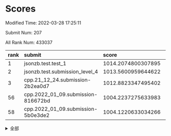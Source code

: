 # Scores

Modified Time: 2022-03-28 17:25:11

Submit Num: 207

All Rank Num: 433037

| rank |               submit               |       score        |       sigma        | pk_num |
| :--- | :--------------------------------- | :----------------- | :----------------- | :----- |
| 1    | jsonzb.test.test_1                 | 1014.2074800307895 | 0.8105898162978942 | 8367   |
| 2    | jsonzb.test.submission_level_4     | 1013.5600959644622 | 0.8269481411137379 | 8371   |
| 3    | cpp.21_12_24.submission-2b2ea0d7   | 1012.8823347495402 | 0.7728492556161718 | 8365   |
| 56   | cpp.2022_01_09.submission-816672bd | 1004.2237275633983 | 0.7130094719098521 | 8367   |
| 58   | cpp.2022_01_09.submission-5b0e3de2 | 1004.1220633034266 | 0.7127580319638568 | 8362   |


<details>
<summary>全部</summary>

| rank |                 submit                 |       score        |       sigma        | pk_num |
| :--- | :------------------------------------- | :----------------- | :----------------- | :----- |
| 1    | jsonzb.test.test_1                     | 1014.2074800307895 | 0.8105898162978942 | 8367   |
| 2    | jsonzb.test.submission_level_4         | 1013.5600959644622 | 0.8269481411137379 | 8371   |
| 3    | cpp.21_12_24.submission-2b2ea0d7       | 1012.8823347495402 | 0.7728492556161718 | 8365   |
| 4    | gobigger.level_3.submission_level_3_6  | 1011.6081346133672 | 0.7767432493455123 | 8365   |
| 5    | gobigger.level_3.submission_level_3_11 | 1011.563888965552  | 0.7789217885563318 | 8365   |
| 6    | gobigger.level_3.submission_level_3_43 | 1011.423241855256  | 0.7606418279888171 | 8371   |
| 7    | gobigger.level_3.submission_level_3_25 | 1011.4094648163777 | 0.7741037910874841 | 8363   |
| 8    | gobigger.level_3.submission_level_3_33 | 1011.4026648718279 | 0.7905046990874064 | 8364   |
| 9    | gobigger.level_3.submission_level_3_19 | 1011.134515476057  | 0.7609379254007169 | 8370   |
| 10   | gobigger.level_3.submission_level_3_48 | 1011.1118724607778 | 0.7626032858855836 | 8370   |
| 11   | gobigger.level_3.submission_level_3_39 | 1011.0798478503344 | 0.7533599167245606 | 8362   |
| 12   | gobigger.level_3.submission_level_3_15 | 1010.9270997331041 | 0.7668848694831457 | 8369   |
| 13   | gobigger.level_3.submission_level_3_17 | 1010.9020851664084 | 0.7967673798977224 | 8370   |
| 14   | gobigger.level_3.submission_level_3_1  | 1010.8820031010249 | 0.7754003993065639 | 8370   |
| 15   | gobigger.level_3.submission_level_3_0  | 1010.8214442779774 | 0.7509415056530373 | 8371   |
| 16   | gobigger.level_3.submission_level_3_10 | 1010.7087437808171 | 0.7602772116972026 | 8367   |
| 17   | gobigger.level_3.submission_level_3_34 | 1010.7056443747523 | 0.7768200516481583 | 8369   |
| 18   | gobigger.level_3.submission_level_3_13 | 1010.6981929105062 | 0.7561381603196062 | 8370   |
| 19   | gobigger.level_3.submission_level_3_27 | 1010.6469373128148 | 0.7549233312773035 | 8369   |
| 20   | gobigger.level_3.submission_level_3_37 | 1010.6360338296602 | 0.7839329981103287 | 8379   |
| 21   | gobigger.level_3.submission_level_3_22 | 1010.6260959549431 | 0.770128224044367  | 8369   |
| 22   | gobigger.level_3.submission_level_3_12 | 1010.6173810332418 | 0.7495798851144627 | 8368   |
| 23   | gobigger.level_3.submission_level_3_14 | 1010.5816834725244 | 0.7785361423641894 | 8366   |
| 24   | gobigger.level_3.submission_level_3_21 | 1010.4810325173484 | 0.7705312835122847 | 8367   |
| 25   | gobigger.level_3.submission_level_3_47 | 1010.4801642142216 | 0.7676954983210346 | 8373   |
| 26   | gobigger.level_3.submission_level_3_3  | 1010.4733875826639 | 0.7515999988021057 | 8360   |
| 27   | gobigger.level_3.submission_level_3_8  | 1010.464950736079  | 0.7490172766557773 | 8365   |
| 28   | gobigger.level_3.submission_level_3_40 | 1010.3950963312244 | 0.7576486264106015 | 8369   |
| 29   | gobigger.level_3.submission_level_3_46 | 1010.321837639321  | 0.7706213971017616 | 8374   |
| 30   | gobigger.level_3.submission_level_3_24 | 1010.306167283295  | 0.7698209066353527 | 8369   |
| 31   | gobigger.level_3.submission_level_3_16 | 1010.2747121745482 | 0.7696382962886316 | 8371   |
| 32   | gobigger.level_3.submission_level_3_9  | 1010.2507289185747 | 0.7724262426026351 | 8362   |
| 33   | gobigger.level_3.submission_level_3_41 | 1010.1443615965784 | 0.7564705894021844 | 8374   |
| 34   | gobigger.level_3.submission_level_3_7  | 1010.0552833529515 | 0.7409352619075524 | 8365   |
| 35   | gobigger.level_3.submission_level_3_5  | 1009.9963372575369 | 0.7622487977289151 | 8367   |
| 36   | gobigger.level_3.submission_level_3_45 | 1009.9617085827075 | 0.7626771002146985 | 8366   |
| 37   | gobigger.level_3.submission_level_3_2  | 1009.9372629191022 | 0.7540893088007881 | 8367   |
| 38   | gobigger.level_3.submission_level_3_49 | 1009.9263040130893 | 0.763408019726432  | 8372   |
| 39   | gobigger.level_3.submission_level_3_44 | 1009.5493685497173 | 0.7677900293540048 | 8373   |
| 40   | gobigger.level_3.submission_level_3_31 | 1009.538047604555  | 0.7573376237884825 | 8371   |
| 41   | gobigger.level_3.submission_level_3_38 | 1009.4885397729548 | 0.7517898589620527 | 8367   |
| 42   | gobigger.level_3.submission_level_3_23 | 1009.4263123032055 | 0.7621854526236357 | 8370   |
| 43   | gobigger.level_3.submission_level_3_26 | 1009.405781866543  | 0.7530338699422859 | 8366   |
| 44   | gobigger.level_3.submission_level_3_32 | 1009.2359589155069 | 0.7594008015002955 | 8367   |
| 45   | gobigger.level_3.submission_level_3_29 | 1009.162952216012  | 0.7697516775211573 | 8368   |
| 46   | gobigger.level_3.submission_level_3_4  | 1009.0527379623353 | 0.7368087083263192 | 8361   |
| 47   | gobigger.level_3.submission_level_3_36 | 1009.0286562500634 | 0.752954370311471  | 8365   |
| 48   | gobigger.level_3.submission_level_3_28 | 1009.0209022752937 | 0.7623007314934601 | 8364   |
| 49   | gobigger.level_3.submission_level_3_18 | 1008.9384267171563 | 0.7518125363036069 | 8367   |
| 50   | gobigger.level_3.submission_level_3_20 | 1008.5773686563003 | 0.7468242518563283 | 8368   |
| 51   | gobigger.level_3.submission_level_3_30 | 1008.55145482181   | 0.7644148866834333 | 8362   |
| 52   | gobigger.level_3.submission_level_3_35 | 1008.4309759069884 | 0.7314047102879798 | 8366   |
| 53   | gobigger.level_3.submission_level_3_42 | 1007.7669181905716 | 0.7349328306000266 | 8370   |
| 54   | gobigger.level_1.submission_level_1_33 | 1005.0124910508097 | 0.7174938255390126 | 8360   |
| 55   | gobigger.level_1.submission_level_1_8  | 1004.8154148380659 | 0.7335414835873971 | 8367   |
| 56   | cpp.2022_01_09.submission-816672bd     | 1004.2237275633983 | 0.7130094719098521 | 8367   |
| 57   | gobigger.level_1.submission_level_1_36 | 1004.1682449170016 | 0.7112474227504806 | 8368   |
| 58   | cpp.2022_01_09.submission-5b0e3de2     | 1004.1220633034266 | 0.7127580319638568 | 8362   |
| 59   | gobigger.level_1.submission_level_1_26 | 1004.0685907979404 | 0.7157257008324872 | 8366   |
| 60   | gobigger.level_1.submission_level_1_0  | 1003.9965771631707 | 0.7176127546960006 | 8363   |
| 61   | gobigger.level_1.submission_level_1_47 | 1003.9286283557205 | 0.73650118816161   | 8367   |
| 62   | gobigger.level_1.submission_level_1_49 | 1003.8776778141107 | 0.7085440072832991 | 8371   |
| 63   | gobigger.level_1.submission_level_1_23 | 1003.728687233039  | 0.7052993133256802 | 8373   |
| 64   | gobigger.level_1.submission_level_1_3  | 1003.71187863222   | 0.724515232025939  | 8364   |
| 65   | gobigger.level_1.submission_level_1_45 | 1003.5641971648691 | 0.7070853089945078 | 8372   |
| 66   | gobigger.level_1.submission_level_1_4  | 1003.5512977934482 | 0.7225720622176314 | 8372   |
| 67   | gobigger.level_1.submission_level_1_2  | 1003.4856757834317 | 0.7270052812574717 | 8372   |
| 68   | gobigger.level_1.submission_level_1_27 | 1003.4666975453242 | 0.7093065041904734 | 8368   |
| 69   | gobigger.level_1.submission_level_1_44 | 1003.4081186673842 | 0.7256145228947463 | 8370   |
| 70   | gobigger.level_1.submission_level_1_5  | 1003.3408871429623 | 0.704231260686464  | 8368   |
| 71   | gobigger.level_1.submission_level_1_20 | 1003.316378473061  | 0.7125634774391583 | 8363   |
| 72   | gobigger.level_1.submission_level_1_13 | 1003.2911444418658 | 0.7267210821269993 | 8363   |
| 73   | gobigger.level_1.submission_level_1_41 | 1003.1892534722805 | 0.7242957882306656 | 8370   |
| 74   | gobigger.level_1.submission_level_1_37 | 1003.1699347434835 | 0.7104546313207489 | 8368   |
| 75   | gobigger.level_1.submission_level_1_24 | 1003.1640653306644 | 0.7118112565410795 | 8368   |
| 76   | gobigger.level_1.submission_level_1_12 | 1003.1376345643089 | 0.7069841783806593 | 8371   |
| 77   | gobigger.level_1.submission_level_1_31 | 1003.1280176315332 | 0.7095476034958708 | 8369   |
| 78   | gobigger.level_1.submission_level_1_17 | 1003.0734717369115 | 0.7222297303231388 | 8371   |
| 79   | gobigger.level_1.submission_level_1_18 | 1003.0665980062621 | 0.7182986132835977 | 8368   |
| 80   | gobigger.level_1.submission_level_1_42 | 1003.0559123017922 | 0.722259705694789  | 8373   |
| 81   | gobigger.level_1.submission_level_1_46 | 1003.0402159834225 | 0.7235412990394556 | 8369   |
| 82   | gobigger.level_1.submission_level_1_16 | 1003.0268937239517 | 0.7145978354643568 | 8373   |
| 83   | gobigger.level_1.submission_level_1_7  | 1002.9795605149413 | 0.714071170364105  | 8367   |
| 84   | gobigger.level_1.submission_level_1_43 | 1002.9578552442888 | 0.7084061654085194 | 8374   |
| 85   | gobigger.level_1.submission_level_1_1  | 1002.9446410063963 | 0.7042130989601831 | 8368   |
| 86   | gobigger.level_1.submission_level_1_22 | 1002.9058354537835 | 0.7248062804661775 | 8369   |
| 87   | gobigger.level_1.submission_level_1_32 | 1002.8678911418327 | 0.7134212133363117 | 8371   |
| 88   | gobigger.level_1.submission_level_1_28 | 1002.8581769740938 | 0.7198969065560561 | 8372   |
| 89   | gobigger.level_1.submission_level_1_15 | 1002.8035101627936 | 0.7148950269719518 | 8365   |
| 90   | gobigger.level_1.submission_level_1_14 | 1002.7894938475476 | 0.6979140626687469 | 8372   |
| 91   | gobigger.level_1.submission_level_1_34 | 1002.7241818792742 | 0.7159580332088434 | 8367   |
| 92   | gobigger.level_1.submission_level_1_29 | 1002.7176436508958 | 0.7164652910025888 | 8371   |
| 93   | gobigger.level_1.submission_level_1_40 | 1002.6188323358741 | 0.7092522618548502 | 8370   |
| 94   | gobigger.level_1.submission_level_1_30 | 1002.5872902263523 | 0.7061646590963118 | 8369   |
| 95   | gobigger.level_1.submission_level_1_48 | 1002.5204799693722 | 0.7140816332151008 | 8371   |
| 96   | gobigger.level_1.submission_level_1_21 | 1002.5128628741476 | 0.7193734695555442 | 8364   |
| 97   | gobigger.level_1.submission_level_1_9  | 1002.4742586468577 | 0.7038367434046564 | 8366   |
| 98   | gobigger.level_1.submission_level_1_6  | 1002.4679403891847 | 0.7106103169831565 | 8366   |
| 99   | gobigger.level_1.submission_level_1_11 | 1002.393844107993  | 0.7061807558407818 | 8368   |
| 100  | gobigger.level_1.submission_level_1_10 | 1002.2984313325524 | 0.7274913334343194 | 8366   |
| 101  | gobigger.level_1.submission_level_1_25 | 1002.058423506034  | 0.7146356776427717 | 8371   |
| 102  | gobigger.level_1.submission_level_1_35 | 1002.0313314351172 | 0.7127622857628314 | 8371   |
| 103  | gobigger.level_1.submission_level_1_38 | 1001.8477159050382 | 0.7103517795265105 | 8367   |
| 104  | gobigger.level_1.submission_level_1_39 | 1001.3441570306921 | 0.7149938373066149 | 8371   |
| 105  | gobigger.level_1.submission_level_1_19 | 1001.2024768335468 | 0.7171095027607044 | 8370   |
| 106  | gobigger.random.submission_random_44   | 997.5910898077061  | 0.7031784052202419 | 8372   |
| 107  | gobigger.random.submission_random_3    | 997.2896574817488  | 0.697176721639956  | 8368   |
| 108  | gobigger.random.submission_random_25   | 997.0960774160611  | 0.7174858795174791 | 8364   |
| 109  | gobigger.random.submission_random_30   | 997.0743656225729  | 0.7076617191235918 | 8369   |
| 110  | gobigger.random.submission_random_24   | 997.0220530738181  | 0.7020601731294908 | 8369   |
| 111  | gobigger.random.submission_random_43   | 996.9641939084175  | 0.6954031695268307 | 8369   |
| 112  | gobigger.random.submission_random_41   | 996.9492368278857  | 0.7016581787265721 | 8366   |
| 113  | gobigger.random.submission_random_45   | 996.9141422613743  | 0.7103083949070301 | 8369   |
| 114  | gobigger.random.submission_random_27   | 996.8612654999414  | 0.7148066487954009 | 8365   |
| 115  | gobigger.random.submission_random_7    | 996.6319178822614  | 0.726389573408682  | 8368   |
| 116  | gobigger.random.submission_random_19   | 996.5805626338646  | 0.7175187714448538 | 8368   |
| 117  | gobigger.random.submission_random_10   | 996.5615481166974  | 0.7065368463889486 | 8370   |
| 118  | gobigger.random.submission_random_39   | 996.4924370572523  | 0.7090844654941889 | 8365   |
| 119  | gobigger.random.submission_random_11   | 996.4343264478198  | 0.7139294681011686 | 8367   |
| 120  | gobigger.random.submission_random_29   | 996.2633019196578  | 0.6984490523063653 | 8362   |
| 121  | gobigger.random.submission_random_32   | 996.2485582906944  | 0.7057182817840931 | 8367   |
| 122  | gobigger.random.submission_random_16   | 996.2387086419516  | 0.7047445884318088 | 8359   |
| 123  | gobigger.random.submission_random_15   | 996.2313611713372  | 0.7147615438306624 | 8370   |
| 124  | gobigger.random.submission_random_26   | 996.1484701608202  | 0.7058254254103553 | 8366   |
| 125  | gobigger.random.submission_random_14   | 996.1473684991412  | 0.6946815427100977 | 8370   |
| 126  | gobigger.random.submission_random_8    | 996.1389347867429  | 0.7083100374408843 | 8373   |
| 127  | gobigger.random.submission_random_22   | 996.0580065549186  | 0.7183536100500203 | 8369   |
| 128  | gobigger.random.submission_random_31   | 995.9178591361274  | 0.7154499093635596 | 8365   |
| 129  | gobigger.random.submission_random_49   | 995.844362252633   | 0.7130492366437081 | 8371   |
| 130  | gobigger.random.submission_random_17   | 995.8070517878999  | 0.7099332588584907 | 8367   |
| 131  | gobigger.random.submission_random_13   | 995.7490990497837  | 0.7118031039130526 | 8371   |
| 132  | gobigger.random.submission_random_35   | 995.7457772717776  | 0.7307837064195317 | 8369   |
| 133  | gobigger.random.submission_random_9    | 995.6763435385385  | 0.706749472846127  | 8362   |
| 134  | gobigger.random.submission_random_4    | 995.6761187243648  | 0.7250041787132041 | 8372   |
| 135  | gobigger.random.submission_random_20   | 995.6270417413674  | 0.7020303646800453 | 8363   |
| 136  | gobigger.random.submission_random_37   | 995.6067169725586  | 0.7068674131769567 | 8365   |
| 137  | gobigger.random.submission_random_12   | 995.5646129120954  | 0.710626243919275  | 8370   |
| 138  | gobigger.random.submission_random_18   | 995.530120314768   | 0.7125357582784174 | 8364   |
| 139  | gobigger.random.submission_random_47   | 995.4706609932533  | 0.7035929157531443 | 8370   |
| 140  | gobigger.random.submission_random_36   | 995.450044856161   | 0.721546837743758  | 8362   |
| 141  | gobigger.random.submission_random_5    | 995.4484338854163  | 0.7209011968822702 | 8371   |
| 142  | gobigger.random.submission_random_0    | 995.363307150035   | 0.7082948338025056 | 8367   |
| 143  | gobigger.random.submission_random_34   | 995.3621746350323  | 0.7208509834140032 | 8368   |
| 144  | gobigger.random.submission_random_28   | 995.3477540953006  | 0.7103448840757542 | 8371   |
| 145  | gobigger.random.submission_random_38   | 995.2832722070304  | 0.6986136375343837 | 8369   |
| 146  | gobigger.level_2.submission_level_2_43 | 995.2105637435965  | 0.7149196586917481 | 8374   |
| 147  | gobigger.random.submission_random_23   | 995.1488084716021  | 0.7045488380397719 | 8367   |
| 148  | gobigger.random.submission_random_48   | 995.1176306784719  | 0.7161287526364563 | 8371   |
| 149  | gobigger.random.submission_random_2    | 995.0068615290074  | 0.7010600398233997 | 8367   |
| 150  | gobigger.random.submission_random_6    | 994.9863822680878  | 0.7123768282225945 | 8370   |
| 151  | gobigger.random.submission_random_46   | 994.8275612597472  | 0.7174567256484564 | 8370   |
| 152  | gobigger.random.submission_random_33   | 994.772317863303   | 0.7274152145644256 | 8366   |
| 153  | gobigger.random.submission_random_40   | 994.7504128469334  | 0.7225774572711765 | 8369   |
| 154  | gobigger.random.submission_random_21   | 994.7408997455287  | 0.7084620198399675 | 8365   |
| 155  | gobigger.level_2.submission_level_2_39 | 994.7180408533194  | 0.7039104062970495 | 8367   |
| 156  | gobigger.random.submission_random_42   | 994.6640350406741  | 0.7304343691419423 | 8367   |
| 157  | gobigger.random.submission_random_1    | 994.5066270155296  | 0.7134977418269803 | 8369   |
| 158  | gobigger.level_2.submission_level_2_18 | 994.0011289561575  | 0.7274703202552817 | 8372   |
| 159  | gobigger.level_2.submission_level_2_13 | 993.9379824179756  | 0.7275919340385602 | 8366   |
| 160  | gobigger.level_2.submission_level_2_47 | 993.5201043698088  | 0.7326168613925637 | 8368   |
| 161  | gobigger.level_2.submission_level_2_27 | 993.4118168109716  | 0.7373761644304981 | 8369   |
| 162  | gobigger.level_2.submission_level_2_35 | 993.4064107272135  | 0.7295254843017336 | 8369   |
| 163  | gobigger.level_2.submission_level_2_8  | 993.3437348360601  | 0.7490961936918958 | 8366   |
| 164  | gobigger.level_2.submission_level_2_9  | 993.2850913080949  | 0.7183441604005163 | 8368   |
| 165  | gobigger.level_2.submission_level_2_28 | 993.1455620825274  | 0.7414903214293207 | 8369   |
| 166  | gobigger.level_2.submission_level_2_30 | 993.0118428138362  | 0.734170757727033  | 8365   |
| 167  | gobigger.level_2.submission_level_2_0  | 992.9662421338126  | 0.7326092896921685 | 8367   |
| 168  | gobigger.level_2.submission_level_2_34 | 992.7863310959303  | 0.7738713182575925 | 8368   |
| 169  | gobigger.level_2.submission_level_2_31 | 992.7482627495524  | 0.7530889000479497 | 8373   |
| 170  | gobigger.level_2.submission_level_2_38 | 992.7430727872694  | 0.7577702773901845 | 8368   |
| 171  | gobigger.level_2.submission_level_2_10 | 992.7169676171333  | 0.7490156909444263 | 8365   |
| 172  | gobigger.level_2.submission_level_2_6  | 992.7117001429285  | 0.7422522950799494 | 8369   |
| 173  | gobigger.level_2.submission_level_2_41 | 992.7011599258053  | 0.7311354770444052 | 8368   |
| 174  | gobigger.level_2.submission_level_2_1  | 992.6820512237184  | 0.7346167635412398 | 8363   |
| 175  | gobigger.level_2.submission_level_2_15 | 992.6426063630958  | 0.738779048200857  | 8369   |
| 176  | gobigger.level_2.submission_level_2_16 | 992.5474603210273  | 0.7403197972157363 | 8369   |
| 177  | gobigger.level_2.submission_level_2_29 | 992.4733127018111  | 0.7444673976511219 | 8364   |
| 178  | gobigger.level_2.submission_level_2_49 | 992.4685258411696  | 0.7480138027751163 | 8362   |
| 179  | gobigger.level_2.submission_level_2_3  | 992.3903365983356  | 0.7432623335717523 | 8372   |
| 180  | gobigger.level_2.submission_level_2_37 | 992.2898307755282  | 0.7302538627434148 | 8370   |
| 181  | gobigger.level_2.submission_level_2_24 | 992.2785408017718  | 0.7529131833896681 | 8367   |
| 182  | gobigger.level_2.submission_level_2_46 | 992.267876003753   | 0.7477474985944313 | 8367   |
| 183  | gobigger.level_2.submission_level_2_2  | 992.2652001350334  | 0.7392625529752287 | 8372   |
| 184  | gobigger.level_2.submission_level_2_19 | 992.25760926723    | 0.7597412185569974 | 8372   |
| 185  | gobigger.level_2.submission_level_2_25 | 992.2512237063405  | 0.7416328004709928 | 8363   |
| 186  | gobigger.level_2.submission_level_2_7  | 992.0785433911681  | 0.7356049697231365 | 8367   |
| 187  | gobigger.level_2.submission_level_2_12 | 991.9587115404267  | 0.7350256573341278 | 8365   |
| 188  | gobigger.level_2.submission_level_2_45 | 991.9331144412007  | 0.7404036610586137 | 8367   |
| 189  | gobigger.level_2.submission_level_2_4  | 991.8147779687176  | 0.7580964248924394 | 8365   |
| 190  | gobigger.level_2.submission_level_2_33 | 991.795676923741   | 0.7429061308623984 | 8364   |
| 191  | gobigger.level_2.submission_level_2_11 | 991.7642813552904  | 0.7374013063189407 | 8368   |
| 192  | gobigger.level_2.submission_level_2_23 | 991.7141202283208  | 0.7602029621351736 | 8365   |
| 193  | gobigger.level_2.submission_level_2_44 | 991.7087116226643  | 0.7287852980413231 | 8366   |
| 194  | gobigger.level_2.submission_level_2_5  | 991.6196111086927  | 0.7547135875378423 | 8370   |
| 195  | gobigger.level_2.submission_level_2_17 | 991.5851074685409  | 0.757851165231185  | 8365   |
| 196  | gobigger.level_2.submission_level_2_26 | 991.3819633919421  | 0.7535874468806071 | 8369   |
| 197  | gobigger.level_2.submission_level_2_48 | 991.323388670758   | 0.7445029797361715 | 8365   |
| 198  | gobigger.level_2.submission_level_2_22 | 991.1367716285841  | 0.7419387726639004 | 8365   |
| 199  | gobigger.level_2.submission_level_2_21 | 991.1231285263862  | 0.7647315699533186 | 8373   |
| 200  | gobigger.level_2.submission_level_2_40 | 991.1097418766357  | 0.73580936804118   | 8366   |
| 201  | gobigger.level_2.submission_level_2_32 | 991.0961002612453  | 0.7399572797856211 | 8371   |
| 202  | gobigger.level_2.submission_level_2_20 | 990.9274991032612  | 0.801458702089016  | 8372   |
| 203  | gobigger.level_2.submission_level_2_42 | 990.7987919822116  | 0.7568310468378927 | 8367   |
| 204  | gobigger.level_2.submission_level_2_14 | 990.736095361803   | 0.7772452674444348 | 8366   |
| 205  | gobigger.level_2.submission_level_2_36 | 989.9718203648395  | 0.7643416892529852 | 8363   |
| 206  | gobigger.none.submission_none_0        | 978.1805536074785  | 1.3168978046908784 | 8364   |
| 207  | gobigger.none.submission_none_1        | 977.4675179644972  | 1.440611627146196  | 8366   |

</details>